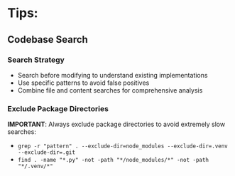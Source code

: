 # Tips:

## Codebase Search

### Search Strategy
- Search before modifying to understand existing implementations
- Use specific patterns to avoid false positives
- Combine file and content searches for comprehensive analysis

### Exclude Package Directories
**IMPORTANT**: Always exclude package directories to avoid extremely slow searches:
- `grep -r "pattern" . --exclude-dir=node_modules --exclude-dir=.venv --exclude-dir=.git`
- `find . -name "*.py" -not -path "*/node_modules/*" -not -path "*/.venv/*"`
